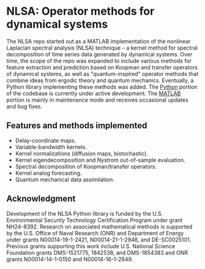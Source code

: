 # NLSA: Operator methods for dynamical systems

The NLSA repo started out as a MATLAB implementation of the nonlinear Laplacian spectral analysis (NLSA) technique &ndash; a kernel method for spectral decomposition of time series data generated by dynamical systems. Over time, the scope of the repo was expanded to include various methods for feature extraction and prediction based on Koopman and transfer operators of dynamical systems, as well as "quantum-inspired" operator methods that combine ideas from ergodic theory and quantum mechanics. Eventually, a Python library implementing these methods was added. The [Python](Python/README.md) portion of the codebase is currently under active development. The [MATLAB](MATLAB/README.md) portion is mainly in maintenance mode and receives occasional updates and bug fixes.


## Features and methods implemented

- Delay-coordinate maps.
- Variable-bandwidth kernels.
- Kernel normalizations (diffusion maps, bistochastic).
- Kernel eigendecomposition and Nystrom out-of-sample evaluation.
- Spectral decomposition of Koopman/transfer operators.
- Kernel analog forecasting.
- Quantum mechanical data assimilation.


## Acknowledgment 

Development of the NLSA Python library is funded by the U.S. Environmental Security Technology Certification Program under grant NH24-8392. Research on associated mathematical methods is supported by the U.S. Office of Naval Research (ONR) and Department of Energy under grants N00014-19-1-2421, N00014-21-1-2946, and DE-SC0025101. Previous grants supporting this work include U.S. National Science Foundation grants DMS-1521775, 1842538, and DMS-1854383 and ONR grants N00014-14-1-0150 and N00014-16-1-2649.

